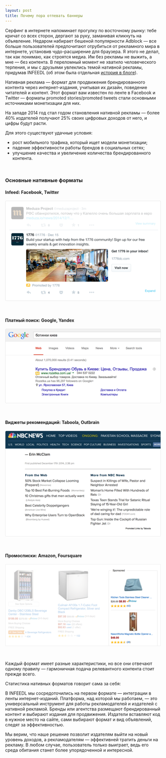 ```yaml
---
layout: post
title: Почему пора отпевать баннеры
---
```


<p>Серфинг в интернете напоминает прогулку по восточному рынку: тебе кричат со всех сторон, дергают за руку, заманивая кликнуть на объявление. Недаром набирает бешеной популярности Adblock — все больше пользователей предпочитают отрубиться от рекламного мира в интернете, установив чудо-расширение для браузера. Я этого не делал, так как понимаю, как строятся медиа. Им без рекламы не выжить, а мне — без контента. В переломный момент не хватило человеческого терпения, и мы с друзьями увлеклись темой нативной рекламы, придумав INFEEDL (об этом была отдельная <a href="/im-tired-of-ads/">история в блоге</a>).</p>

<p>Нативная реклама — формат для продвижения брендированного контента через интернет-издания, учитывая их дизайн, поведение читателей и контент. Этот формат вам известен по ленте в Facebook и Twitter — форматы promoted stories/promoted tweets стали основными источниками монетизации для них.</p>

<p>На западе 2014 год стал годом становления нативной рекламы — более 40% издателей получают 25% своих цифровых доходов от него, и цифры будут расти. </p>

<p style="margin-bottom:7px">Для этого существуют удачные условия:</p>
<ul>
  <li>рост мобильного трафика, который ищет модели монетизации;</li>
  <li>падение эффективности работы брендов в социальных сетях;</li>
  <li>улучшение качества и увеличение количества брендированного контента.</li>
</ul>

<br/>

<h3>Основные нативные форматы</h3>
<p>
  <h4>Infeed: Facebook, Twitter</h4>
  <img src="/images/about-native/social.png" class="responsive" />
  <p><br/></p>
  <h4>Платный поиск: Google, Yandex</h4>
  <img src="/images/about-native/search.png" class="responsive" />
  <p><br/></p>
  <h4>Виджеты рекомендаций: Taboola, Outbrain</h4>
  <img src="/images/about-native/related.png" class="responsive" />
  <p><br/></p>
  <h4>Промосписки: Amazon, Foursquare</h4>
  <img src="/images/about-native/amazon.png" class="responsive" />
</p>
<p><br/></p>
<p>Каждый формат имеет разные характеристики, но все они отвечают одному правилу — гармоничная подача релевантного контента стоит прежде всего.</p>

<p>Статистика нативных форматов говорит сама за себя:</p>

<p>В INFEEDL мы сосредоточились на первом формате — интеграции в ленты интернет-изданий. Платформа, над которой мы работаем, — это универсальный инструмент для работы рекламодателей и издателей с нативной рекламой. Бренды или агентства размещают брендированный контент и выбирают издания для продвижения. Издатели вставляют код в нужное место на сайте, сами выбирают формат и вид объявлений, следят за эффективностью.</p>

<p>Мы верим, что наше решение позволит издателям выйти на новый уровень доходов, а рекламодателям — эффективней тратить деньги на рекламу. В любом случае, пользователь только выиграет, ведь его среда обитания станет более упорядоченной и интересной.</p>
